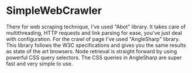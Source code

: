 # SimpleWebCrawler
There for web scraping technique, I've used "Abot" library. It takes care of multithreading, HTTP requests and link parsing for ease, you've just deal with configuration.
For the crawl of page I've used "AngleSharp" library. This library follows the W3C specifications and gives you the same results as state of the art browsers. 
Node retrieval is straight forward by using powerful CSS query selectors. The CSS queries in AngleSharp are super fast and very simple to use.

